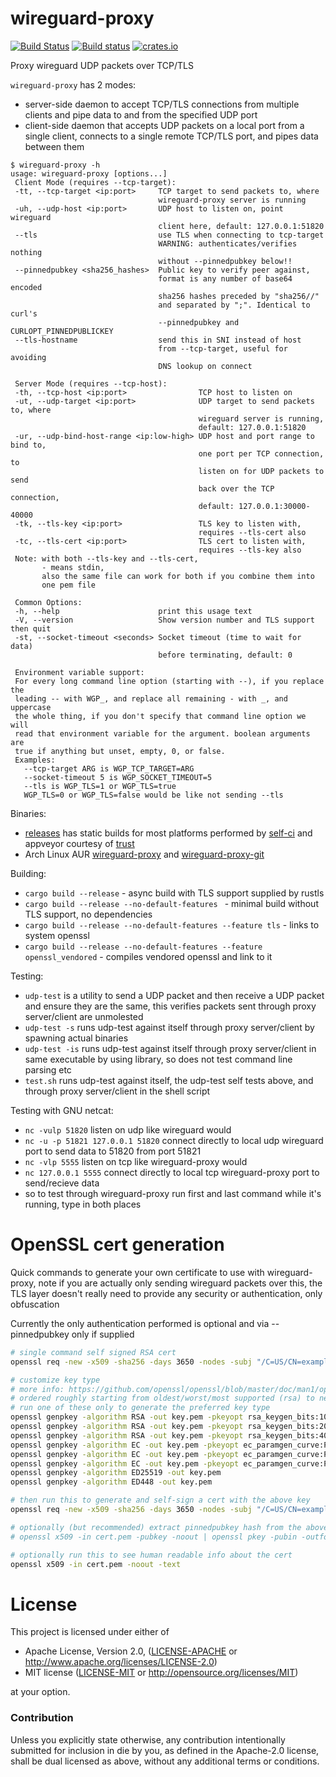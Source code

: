 # wireguard-proxy

[![Build Status](https://ci.moparisthe.best/job/moparisthebest/job/wireguard-proxy/job/master/badge/icon%3Fstyle=plastic)](https://ci.moparisthe.best/job/moparisthebest/job/wireguard-proxy/job/master/)
[![Build status](https://ci.appveyor.com/api/projects/status/vl8c9xdhvgn997d2/branch/master?svg=true)](https://ci.appveyor.com/project/moparisthebest/wireguard-proxy)
[![crates.io](https://img.shields.io/crates/v/wireguard-proxy.svg)](https://crates.io/crates/wireguard-proxy)

Proxy wireguard UDP packets over TCP/TLS

`wireguard-proxy` has 2 modes:
- server-side daemon to accept TCP/TLS connections from multiple clients and pipe data to and from the specified UDP port
- client-side daemon that accepts UDP packets on a local port from a single client, connects to a single remote TCP/TLS port, and pipes data between them

```
$ wireguard-proxy -h
usage: wireguard-proxy [options...]
 Client Mode (requires --tcp-target):
 -tt, --tcp-target <ip:port>     TCP target to send packets to, where
                                 wireguard-proxy server is running
 -uh, --udp-host <ip:port>       UDP host to listen on, point wireguard
                                 client here, default: 127.0.0.1:51820
 --tls                           use TLS when connecting to tcp-target
                                 WARNING: authenticates/verifies nothing
                                 without --pinnedpubkey below!!
 --pinnedpubkey <sha256_hashes>  Public key to verify peer against,
                                 format is any number of base64 encoded
                                 sha256 hashes preceded by "sha256//"
                                 and separated by ";". Identical to curl's
                                 --pinnedpubkey and CURLOPT_PINNEDPUBLICKEY
 --tls-hostname                  send this in SNI instead of host
                                 from --tcp-target, useful for avoiding
                                 DNS lookup on connect

 Server Mode (requires --tcp-host):
 -th, --tcp-host <ip:port>                TCP host to listen on
 -ut, --udp-target <ip:port>              UDP target to send packets to, where
                                          wireguard server is running,
                                          default: 127.0.0.1:51820
 -ur, --udp-bind-host-range <ip:low-high> UDP host and port range to bind to,
                                          one port per TCP connection, to
                                          listen on for UDP packets to send
                                          back over the TCP connection,
                                          default: 127.0.0.1:30000-40000
 -tk, --tls-key <ip:port>                 TLS key to listen with,
                                          requires --tls-cert also
 -tc, --tls-cert <ip:port>                TLS cert to listen with,
                                          requires --tls-key also
 Note: with both --tls-key and --tls-cert,
       - means stdin,
       also the same file can work for both if you combine them into
       one pem file

 Common Options:
 -h, --help                      print this usage text
 -V, --version                   Show version number and TLS support then quit
 -st, --socket-timeout <seconds> Socket timeout (time to wait for data)
                                 before terminating, default: 0

 Environment variable support:
 For every long command line option (starting with --), if you replace the
 leading -- with WGP_, and replace all remaining - with _, and uppercase
 the whole thing, if you don't specify that command line option we will
 read that environment variable for the argument. boolean arguments are
 true if anything but unset, empty, 0, or false.
 Examples:
   --tcp-target ARG is WGP_TCP_TARGET=ARG
   --socket-timeout 5 is WGP_SOCKET_TIMEOUT=5
   --tls is WGP_TLS=1 or WGP_TLS=true
   WGP_TLS=0 or WGP_TLS=false would be like not sending --tls
```

Binaries:

- [releases](https://github.com/moparisthebest/wireguard-proxy/releases) has static builds for most platforms performed by [self-ci](https://github.com/moparisthebest/self-ci) and appveyor courtesy of [trust](https://github.com/japaric/trust)
- Arch Linux AUR [wireguard-proxy](https://aur.archlinux.org/packages/wireguard-proxy/) and [wireguard-proxy-git](https://aur.archlinux.org/packages/wireguard-proxy-git/)

Building:

- `cargo build --release` - async build with TLS support supplied by rustls
- `cargo build --release --no-default-features ` - minimal build without TLS support, no dependencies
- `cargo build --release --no-default-features --feature tls` - links to system openssl
- `cargo build --release --no-default-features --feature openssl_vendored` - compiles vendored openssl and link to it

Testing:

- `udp-test` is a utility to send a UDP packet and then receive a UDP packet and ensure they are the same, this verifies packets sent through proxy server/client are unmolested  
- `udp-test -s` runs udp-test against itself through proxy server/client by spawning actual binaries
- `udp-test -is` runs udp-test against itself through proxy server/client in same executable by using library, so does not test command line parsing etc
- `test.sh` runs udp-test against itself, the udp-test self tests above, and through proxy server/client in the shell script

Testing with GNU netcat:

- `nc -vulp 51820` listen on udp like wireguard would
- `nc -u -p 51821 127.0.0.1 51820` connect directly to local udp wireguard port to send data to 51820 from port 51821
- `nc -vlp 5555` listen on tcp like wireguard-proxy would
- `nc 127.0.0.1 5555` connect directly to local tcp wireguard-proxy port to send/recieve data
- so to test through wireguard-proxy run first and last command while it's running, type in both places

# OpenSSL cert generation

Quick commands to generate your own certificate to use with wireguard-proxy, note if you are actually only sending
wireguard packets over this, the TLS layer doesn't really need to provide any security or authentication, only obfuscation

Currently the only authentication performed is optional and via --pinnedpubkey only if supplied

```sh
# single command self signed RSA cert
openssl req -new -x509 -sha256 -days 3650 -nodes -subj "/C=US/CN=example.org" -newkey rsa:2048 -out cert.pem -keyout key.pem

# customize key type
# more info: https://github.com/openssl/openssl/blob/master/doc/man1/openssl-genpkey.pod
# ordered roughly starting from oldest/worst/most supported (rsa) to newest/best/least supported (ed448) order
# run one of these only to generate the preferred key type
openssl genpkey -algorithm RSA -out key.pem -pkeyopt rsa_keygen_bits:1024
openssl genpkey -algorithm RSA -out key.pem -pkeyopt rsa_keygen_bits:2048
openssl genpkey -algorithm RSA -out key.pem -pkeyopt rsa_keygen_bits:4096
openssl genpkey -algorithm EC -out key.pem -pkeyopt ec_paramgen_curve:P-256 -pkeyopt ec_param_enc:named_curve
openssl genpkey -algorithm EC -out key.pem -pkeyopt ec_paramgen_curve:P-384 -pkeyopt ec_param_enc:named_curve
openssl genpkey -algorithm EC -out key.pem -pkeyopt ec_paramgen_curve:P-521 -pkeyopt ec_param_enc:named_curve
openssl genpkey -algorithm ED25519 -out key.pem
openssl genpkey -algorithm ED448 -out key.pem

# then run this to generate and self-sign a cert with the above key
openssl req -new -x509 -sha256 -days 3650 -nodes -subj "/C=US/CN=example.org" -out cert.pem -key key.pem

# optionally (but recommended) extract pinnedpubkey hash from the above generated cert like so:
# openssl x509 -in cert.pem -pubkey -noout | openssl pkey -pubin -outform der | openssl dgst -sha256 -binary | openssl enc -base64

# optionally run this to see human readable info about the cert
openssl x509 -in cert.pem -noout -text
```

# License

This project is licensed under either of

 * Apache License, Version 2.0, ([LICENSE-APACHE](LICENSE-APACHE) or
   http://www.apache.org/licenses/LICENSE-2.0)
 * MIT license ([LICENSE-MIT](LICENSE-MIT) or
   http://opensource.org/licenses/MIT)

at your option.

### Contribution

Unless you explicitly state otherwise, any contribution intentionally submitted
for inclusion in die by you, as defined in the Apache-2.0 license, shall be
dual licensed as above, without any additional terms or conditions.
